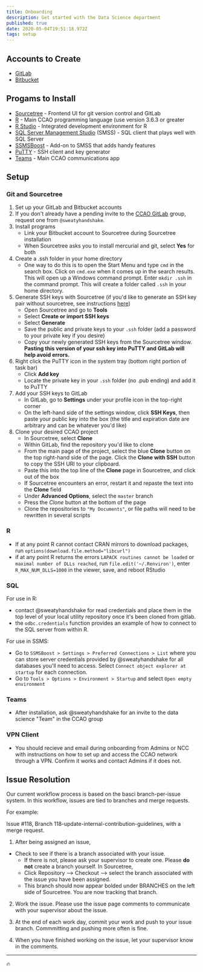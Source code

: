 ```yaml
---
title: Onboarding
description: Get started with the Data Science department
published: true
date: 2020-05-04T19:51:18.972Z
tags: setup
---
```




## Accounts to Create
- [GitLab](https://gitlab.com/)
- [Bitbucket](https://bitbucket.org/)

## Progams to Install

* [Sourcetree](https://www.sourcetreeapp.com/) - Frontend UI for git version control and GitLab
* [R](https://cloud.r-project.org/) - Main CCAO programming language (use version 3.6.3 or greater
* [R Studio](https://rstudio.com/products/rstudio/download/#download) - Integrated development environment for R
* [SQL Server Management Studio](https://aka.ms/ssmsfullsetup) (SMSS) - SQL client that plays well with SQL Server
* [SSMSBoost](https://www.ssmsboost.com/) - Add-on to SMSS that adds handy features
* [PuTTY](https://www.putty.org/) - SSH client and key generator
* [Teams](https://products.office.com/en-us/microsoft-teams/download-app) - Main CCAO communications app

## Setup

### Git and Sourcetree
1. Set up your GitLab and Bitbucket accounts
2. If you don't already have a pending invite to the [CCAO GitLab](https://gitlab.com/ccao-data-science---modeling) group, request one from `@sweatyhandshake`.
3. Install programs
   * Link your Bitbucket account to Sourcetree during Sourcetree installation
   * When Sourcetree asks you to install mercurial and git, select **Yes** for both
4. Create a .ssh folder in your home directory
   * One way to do this is to open the Start Menu and type `cmd` in the search box. Click on `cmd.exe` when it comes up in the search results. This will open up a Windows command prompt. Enter `mkdir .ssh` in the command prompt. This will create a folder called `.ssh` in your home directory.
5. Generate SSH keys with Sourcetree (if you'd like to generate an SSH key pair without sourcetree, see instructions [here](https://docs.gitlab.com/ee/ssh/#generating-a-new-ssh-key-pair))
   * Open Sourcetree and go to **Tools**
   * Select **Create or import SSH keys**
   * Select **Generate**
   * Save the public and private keys to your `.ssh` folder (add a password to your private key if you desire)
   * Copy your newly generated SSH keys from the Sourcetree window. **Pasting this version of your ssh key into PuTTY and GitLab will help avoid errors.**
6. Right click the PuTTY icon in the system tray (bottom right portion of task bar)
   * Click **Add key**
   * Locate the private key in your `.ssh` folder (no .pub ending) and add it to PuTTY
7. Add your SSH keys to GitLab
   * In GitLab, go to **Settings** under your profile icon in the top-right corner
   * On the left-hand side of the settings window, click **SSH Keys**, then paste your public key into the box (the title and expiration date are arbitrary and can be whatever you'd like)
8. Clone your desired CCAO project
   * In Sourcetree, select **Clone**
   * Within GitLab, find the repository you'd like to clone
   * From the main page of the project, select the blue **Clone** button on the top right-hand side of the page. Click the **Clone with SSH** button to copy the SSH URI to your clipboard.
   * Paste this into the top line of the **Clone** page in Sourcetree, and click out of the box
   * If Sourcetree encounters an error, restart it and repaste the text into the **Clone** field
   * Under **Advanced Options**, select the `master` branch
   * Press the *Clone* button at the bottom of the page
   * Clone the repositories to `"My Documents"`, or file paths will need to be rewritten in several scripts

### R
* If at any point R cannot contact CRAN mirrors to download packages, run `options(download.file.method="libcurl")`
* if at any point R returns the errors `LAPACK routines cannot be loaded` or `maximal number of DLLs reached`, run `file.edit('~/.Renviron')`, enter `R_MAX_NUM_DLLS=1000` in the viewer, save, and reboot RStudio

### SQL
For use in R:
 * contact @sweatyhandshake for read credentials and place them in the top level of your local utility repository once it's been cloned from gitlab.
 * the `odbc.credentials` function provides an example of how to connect to the SQL server from within R.

For use in SSMS:
 * Go to `SSMSBoost > Settings > Preferred Connections > List` where you can store server credentials provided by @sweatyhandshake for all databases you'll need to access. Select `Connect object explorer at startup` for each connection.
 * Go to `Tools > Options > Environment > Startup` and select `Open empty environment`

### Teams
 * After installation, ask @sweatyhandshake for an invite to the data science "Team" in the CCAO group
 
### VPN Client
 * You should recieve and email during onboarding from Admins or NCC with instructions on how to set up and access the CCAO network through a VPN. Confirm it works and contact Admins if it does not.

## Issue Resolution
Our current workflow process is based on the basci branch-per-issue system. In this workflow, issues are tied to branches and merge requests.

For example: 

Issue #118, Branch 118-update-internal-contribution-guidelines, with a merge request.

1. After being assigned an issue,
* Check to see if there is a branch associated with your issue.
   * If there is not, please ask your supervisor to create one. Please **do not** create a branch yourself.
In Sourcetree,
   * Click Repository --> Checkout --> select the branch associated with the issue you have been assigned.
   * This branch should now appear bolded under BRANCHES on the left side of Sourcetree. You are now tracking that branch.
   
2. Work the issue. Please use the issue page comments to communicate with your supervisor about the issue.

3. At the end of each work day, commit your work and push to your issue branch. Commmitting and pushing more often is fine.

4. When you have finished working on the issue, let your supervisor know in the comments.

---
:fire:
